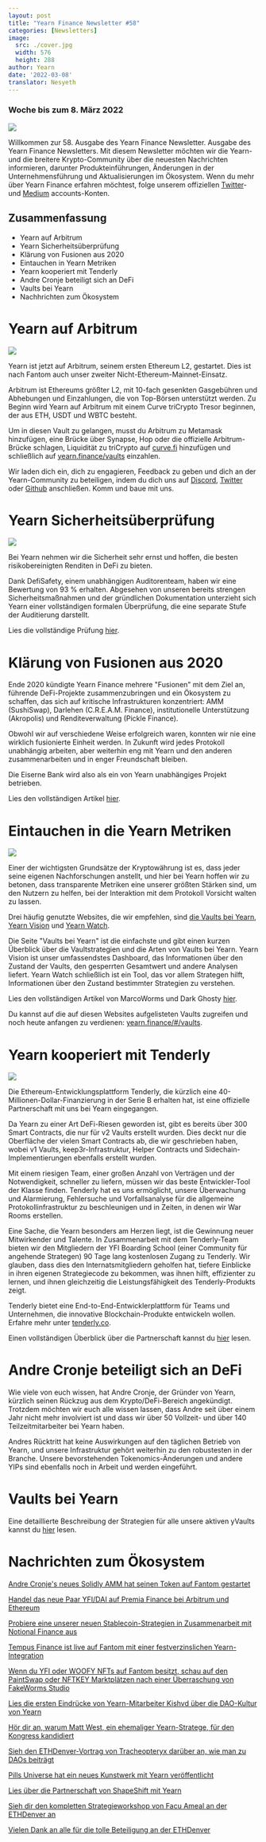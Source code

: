 ```yaml
---
layout: post
title: "Yearn Finance Newsletter #58"
categories: [Newsletters]
image:
  src: ./cover.jpg
  width: 576
  height: 288
author: Yearn
date: '2022-03-08'
translator: Nesyeth
---
```


### Woche bis zum 8. März 2022

![](./image1.jpg?w=1456&h=733)

Willkommen zur 58. Ausgabe des Yearn Finance Newsletter. Ausgabe des Yearn Finance Newsletters. Mit diesem Newsletter möchten wir die Yearn- und die breitere Krypto-Community über die neuesten Nachrichten informieren, darunter Produkteinführungen, Änderungen in der Unternehmensführung und Aktualisierungen im Ökosystem. Wenn du mehr über Yearn Finance erfahren möchtest, folge unserem offiziellen [Twitter](https://twitter.com/iearnfinance)- und [Medium](https://medium.com/iearn) accounts-Konten.

## Zusammenfassung

- Yearn auf Arbitrum
- Yearn Sicherheitsüberprüfung
- Klärung von Fusionen aus 2020
- Eintauchen in Yearn Metriken
- Yearn kooperiert mit Tenderly
- Andre Cronje beteiligt sich an DeFi
- Vaults bei Yearn
- Nachhrichten zum Ökosystem

# Yearn auf Arbitrum

![](./image2.jpg?w=1000&h=1000)

Yearn ist jetzt auf Arbitrum, seinem ersten Ethereum L2, gestartet. Dies ist nach Fantom auch unser zweiter Nicht-Ethereum-Mainnet-Einsatz.

Arbitrum ist Ethereums größter L2, mit 10-fach gesenkten Gasgebühren und Abhebungen und Einzahlungen, die von Top-Börsen unterstützt werden. Zu Beginn wird Yearn auf Arbitrum mit einem Curve triCrypto Tresor beginnen, der aus ETH, USDT und WBTC besteht.

Um in diesen Vault zu gelangen, musst du Arbitrum zu Metamask hinzufügen, eine Brücke über Synapse, Hop oder die offizielle Arbitrum-Brücke schlagen, Liquidität zu triCrypto auf [curve.fi](https://arbitrum.curve.fi/) hinzufügen und schließlich auf [yearn.finance/vaults](http://yearn.finance/vaults) einzahlen.

Wir laden dich ein, dich zu engagieren, Feedback zu geben und dich an der Yearn-Community zu beteiligen, indem du dich uns auf [Discord](https://discord.gg/8rF374XkXy), [Twitter](http://twitter.com/iearnfinance) oder [Github](http://github.com/yearn) anschließen. Komm und baue mit uns.

# Yearn Sicherheitsüberprüfung

![](./image3.jpg?w=1000&h=563)

Bei Yearn nehmen wir die Sicherheit sehr ernst und hoffen, die besten risikobereinigten Renditen in DeFi zu bieten.

Dank DefiSafety, einem unabhängigen Auditorenteam, haben wir eine Bewertung von 93 % erhalten. Abgesehen von unseren bereits strengen Sicherheitsmaßnahmen und der gründlichen Dokumentation unterzieht sich Yearn einer vollständigen formalen Überprüfung, die eine separate Stufe der Auditierung darstellt.

Lies die vollständige Prüfung [hier](https://www.defisafety.com/pqrs/354).

# Klärung von Fusionen aus 2020

Ende 2020 kündigte Yearn Finance mehrere "Fusionen" mit dem Ziel an, führende DeFi-Projekte zusammenzubringen und ein Ökosystem zu schaffen, das sich auf kritische Infrastrukturen konzentriert: AMM (SushiSwap), Darlehen (C.R.E.A.M. Finance), institutionelle Unterstützung (Akropolis) und Renditeverwaltung (Pickle Finance).

Obwohl wir auf verschiedene Weise erfolgreich waren, konnten wir nie eine wirklich fusionierte Einheit werden. In Zukunft wird jedes Protokoll unabhängig arbeiten, aber weiterhin eng mit Yearn und den anderen zusammenarbeiten und in enger Freundschaft bleiben.

Die Eiserne Bank wird also als ein von Yearn unabhängiges Projekt betrieben.

Lies den vollständigen Artikel [hier](https://medium.com/iearn/clarifying-2020-mergers-an-independent-iron-bank-a6f8f3f4c25e).

# Eintauchen in die Yearn Metriken

![](./image4.jpg?w=1400&h=625)

Einer der wichtigsten Grundsätze der Kryptowährung ist es, dass jeder seine eigenen Nachforschungen anstellt, und hier bei Yearn hoffen wir zu betonen, dass transparente Metriken eine unserer größten Stärken sind, um den Nutzern zu helfen, bei der Interaktion mit dem Protokoll Vorsicht walten zu lassen.

Drei häufig genutzte Websites, die wir empfehlen, sind [die Vaults bei Yearn](https://vaults.yearn.finance/), [Yearn Vision](https://yearn.vision/) und [Yearn Watch](https://yearn.watch/).

Die Seite "Vaults bei Yearn" ist die einfachste und gibt einen kurzen Überblick über die Vaultstrategien und die Arten von Vaults bei Yearn. Yearn Vision ist unser umfassendstes Dashboard, das Informationen über den Zustand der Vaults, den gesperrten Gesamtwert und andere Analysen liefert. Yearn Watch schließlich ist ein Tool, das vor allem Strategen hilft, Informationen über den Zustand bestimmter Strategien zu verstehen.

Lies den vollständigen Artikel von MarcoWorms und Dark Ghosty [hier](https://medium.com/iearn/diving-into-yearn-metrics-8c3fb0520927).

Du kannst auf die auf diesen Websites aufgelisteten Vaults zugreifen und noch heute anfangen zu verdienen: [yearn.finance/#/vaults](https://yearn.finance/#/vaults).

# Yearn kooperiert mit Tenderly

![](./image5.jpg?w=1400&h=670)

Die Ethereum-Entwicklungsplattform Tenderly, die kürzlich eine 40-Millionen-Dollar-Finanzierung in der Serie B erhalten hat, ist eine offizielle Partnerschaft mit uns bei Yearn eingegangen.

Da Yearn zu einer Art DeFi-Riesen geworden ist, gibt es bereits über 300 Smart Contracts, die nur für v2 Vaults erstellt wurden. Dies deckt nur die Oberfläche der vielen Smart Contracts ab, die wir geschrieben haben, wobei v1 Vaults, keep3r-Infrastruktur, Helper Contracts und Sidechain-Implementierungen ebenfalls erstellt wurden.

Mit einem riesigen Team, einer großen Anzahl von Verträgen und der Notwendigkeit, schneller zu liefern, müssen wir das beste Entwickler-Tool der Klasse finden. Tenderly hat es uns ermöglicht, unsere Überwachung und Alarmierung, Fehlersuche und Vorfallsanalyse für die allgemeine Protokollinfrastruktur zu beschleunigen und in Zeiten, in denen wir War Rooms erstellen.

Eine Sache, die Yearn besonders am Herzen liegt, ist die Gewinnung neuer Mitwirkender und Talente. In Zusammenarbeit mit dem Tenderly-Team bieten wir den Mitgliedern der YFI Boarding School (einer Community für angehende Strategen) 90 Tage lang kostenlosen Zugang zu Tenderly. Wir glauben, dass dies den Internatsmitgliedern geholfen hat, tiefere Einblicke in ihren eigenen Strategiecode zu bekommen, was ihnen hilft, effizienter zu lernen, und ihnen gleichzeitig die Leistungsfähigkeit des Tenderly-Produkts zeigt.

Tenderly bietet eine End-to-End-Entwicklerplattform für Teams und Unternehmen, die innovative Blockchain-Produkte entwickeln wollen. Erfahre mehr unter [tenderly.co](https://tenderly.co/).

Einen vollständigen Überblick über die Partnerschaft kannst du [hier](https://medium.com/iearn/yearn-finance-partners-with-tenderly-to-supercharge-development-debugging-incident-analysis-6489260298a5) lesen.

# Andre Cronje beteiligt sich an DeFi

Wie viele von euch wissen, hat Andre Cronje, der Gründer von Yearn, kürzlich seinen Rückzug aus dem Krypto/DeFi-Bereich angekündigt. Trotzdem möchten wir euch alle wissen lassen, dass Andre seit über einem Jahr nicht mehr involviert ist und dass wir über 50 Vollzeit- und über 140 Teilzeitmitarbeiter bei Yearn haben.

Andres Rücktritt hat keine Auswirkungen auf den täglichen Betrieb von Yearn, und unsere Infrastruktur gehört weiterhin zu den robustesten in der Branche. Unsere bevorstehenden Tokenomics-Änderungen und andere YIPs sind ebenfalls noch in Arbeit und werden eingeführt.

# Vaults bei Yearn

Eine detaillierte Beschreibung der Strategien für alle unsere aktiven yVaults kannst du [hier](https://medium.com/yearn-state-of-the-vaults/the-vaults-at-yearn-9237905ffed3) lesen.

# Nachrichten zum Ökosystem

[Andre Cronje's neues Solidly AMM hat seinen Token auf Fantom gestartet](https://solidly.exchange/)

[Handel das neue Paar YFI/DAI auf Premia Finance bei Arbitrum und Ethereum](https://twitter.com/PremiaFinance/status/1497313221123837959)

[Probiere eine unserer neuen Stablecoin-Strategien in Zusammenarbeit mit Notional Finance aus](https://twitter.com/teddywoodward/status/1497229571799801865)

[Tempus Finance ist live auf Fantom mit einer festverzinslichen Yearn-Integration](https://twitter.com/TempusFinance/status/1495747382285377538)

[Wenn du YFI oder WOOFY NFTs auf Fantom besitzt, schau auf den PaintSwap oder NFTKEY Marktplätzen nach einer Überraschung von FakeWorms Studio](https://twitter.com/MarcoWorms/status/1497601119220076544)

[Lies die ersten Eindrücke von Yearn-Mitarbeiter Kishvd über die DAO-Kultur von Yearn](https://kishvd.medium.com/my-first-impressions-of-being-a-contributor-at-yearn-e154743b9cd5)

[Hör dir an, warum Matt West, ein ehemaliger Yearn-Stratege, für den Kongress kandidiert](https://twitter.com/DeFi_Dad/status/1496568281070776321?s=20&t=FA6P4ib_P1NZz_lmoXxvSw)

[Sieh den ETHDenver-Vortrag von Tracheopteryx darüber an, wie man zu DAOs beiträgt](https://youtu.be/anDAtWrhDnE)

[Pills Universe hat ein neues Kunstwerk mit Yearn veröffentlicht](https://twitter.com/pillsuniverse/status/1494343761022918658)

[Lies über die Partnerschaft von ShapeShift mit Yearn](https://medium.com/@ShapeShift.com/what-is-yearn-shapeshifts-partnership-with-yearn-finance-a94985af1b09)

[Sieh dir den kompletten Strategieworkshop von Facu Ameal an der ETHDenver an](https://www.youtube.com/watch?v=6og7NV7lzUk&feature=youtu.be)

[Vielen Dank an alle für die tolle Beteiligung an der ETHDenver](https://twitter.com/iearnfinance/status/1496568330546782208?s=20&t=FA6P4ib_P1NZz_lmoXxvSw)
